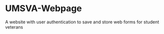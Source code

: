 # UMSVA-Webpage
A website with user authentication to save and store web forms for student veterans
